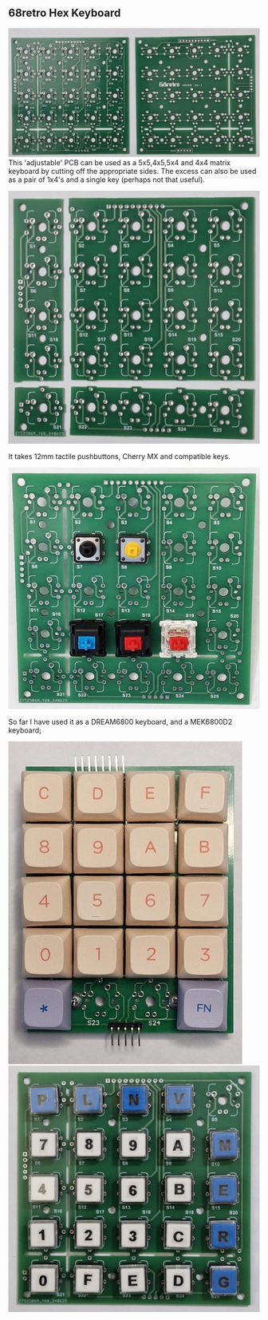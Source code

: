 ## 68retro Hex Keyboard


![Hex Keyboard](BacknFront.jpg)
This 'adjustable' PCB can be used as a 5x5,4x5,5x4 and 4x4 matrix keyboard by cutting off the appropriate sides.
The excess can also be used as a pair of 1x4's and a single key (perhaps not that useful).

![Cut Hex Keyboard](SplitKeyboard.jpg)


It takes 12mm tactile pushbuttons, Cherry MX and compatible keys.

![Hex Keyboard Keys](DiffKeys.jpg)

So far I have used it as a DREAM6800 keyboard, and a MEK6800D2 keyboard;

![DREAM6800](Dream6800.jpg)
![MEK6800D2](MEK6800D2.jpg)

